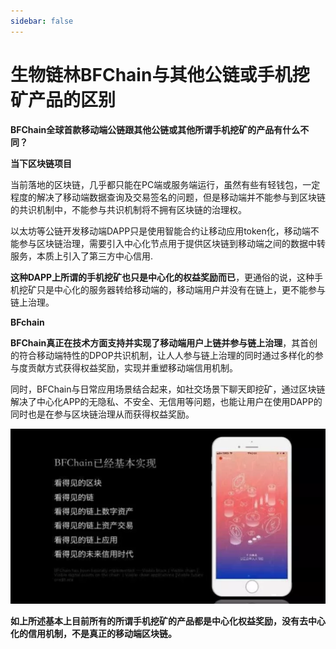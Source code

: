 ```yaml
---
sidebar: false
---
```


# 生物链林BFChain与其他公链或手机挖矿产品的区别

**BFChain全球首款移动端公链跟其他公链或其他所谓手机挖矿的产品有什么不同？**  

**当下区块链项目**

当前落地的区块链，几乎都只能在PC端或服务端运行，虽然有些有轻钱包，一定程度的解决了移动端数据查询及交易签名的问题，但是移动端并不能参与到区块链的共识机制中，不能参与共识机制将不拥有区块链的治理权。

以太坊等公链开发移动端DAPP只是使用智能合约让移动应用token化，移动端不能参与区块链治理，需要引入中心化节点用于提供区块链到移动端之间的数据中转服务，本质上引入了第三方中心信用.

**这种DAPP上所谓的手机挖矿也只是中心化的权益奖励而已**，更通俗的说，这种手机挖矿只是中心化的服务器转给移动端的，移动端用户并没有在链上，更不能参与链上治理。

**BFchain**

**BFChain真正在技术方面支持并实现了移动端用户上链并参与链上治理**，其首创的符合移动端特性的DPOP共识机制，让人人参与链上治理的同时通过多样化的参与度贡献方式获得权益奖励，实现并重塑移动端信用机制。

同时，BFChain与日常应用场景结合起来，如社交场景下聊天即挖矿，通过区块链解决了中心化APP的无隐私、不安全、无信用等问题，也能让用户在使用DAPP的同时也是在参与区块链治理从而获得权益奖励。

![QQ浏览器截图20190130133713.png](./image//08-01.png "1548826691789005114.png")

**如上所述基本上目前所有的所谓手机挖矿的产品都是中心化权益奖励，没有去中心化的信用机制，不是真正的移动端区块链。**
